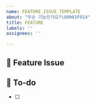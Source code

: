 ```yaml
---
name: FEATURE_ISSUE_TEMPLATE
about: "무슨 기능인가요?\U0001F914"
title: FEATURE
labels: ''
assignees: ''

---
```


## 📌 Feature Issue
<!-- 구현할 기능에 대한 내용을 설명해주세요. -->


## 📝 To-do
<!-- 해야 할 일들을 적어주세요. -->
- [ ]
